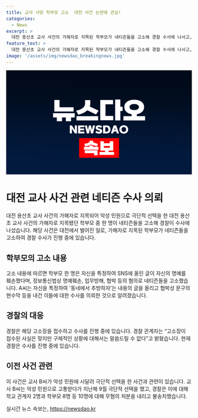 ```yaml
---
title: 교사 사망 학부모 고소  대전 사건 논란에 관심!
categories:
  - News
excerpt: >
  대전 용산초 교사 사건의 가해자로 지목된 학부모가 네티즌들을 고소해 경찰 수사에 나서고, 극단적 선택을 한 대전 교사의 사건과 관련된 악성 민원에 대한 상황이 주목받고 있다. 가해자는 SNS에 올린 글로 명예훼손과 업무방해, 협박 등의 혐의로 고소당했으며, 경찰은 수사에 나섰다. 이로써 사건은 더욱 복잡해지고 사회적 관심을 끌고 있다.
feature_text: >
  대전 용산초 교사 사건의 가해자로 지목된 학부모가 네티즌들을 고소해 경찰 수사에 나서고, 극단적 선택을 한 대전 교사의 사건과 관련된 악성 민원에 대한 상황이 주목받고 있다. 가해자는 SNS에 올린 글로 명예훼손과 업무방해, 협박 등의 혐의로 고소당했으며, 경찰은 수사에 나섰다. 이로써 사건은 더욱 복잡해지고 사회적 관심을 끌고 있다.
image: '/assets/img/newsdao_breakingnews.jpg'
---
```


<p><img src="/assets/img/newsdao_breakingnews.jpg" alt="ranknews 속보" /></p>

<h1 data-ke-size="size24">대전 교사 사건 관련 네티즌 수사 의뢰</h1>

<p data-ke-size="size16">대전 용산초 교사 사건의 가해자로 지목되어 악성 민원으로 극단적 선택을 한 대전 용산초 교사 사건의 가해자로 지목됐던 학부모 중 한 명이 네티즌들을 고소해 경찰이 수사에 나섰습니다. 해당 사건은 대전에서 벌어진 일로, 가해자로 지목된 학부모가 네티즌들을 고소하여 경찰 수사가 진행 중에 있습니다.</p>

<h2 data-ke-size="size24">학부모의 고소 내용</h2>

<p data-ke-size="size16">고소 내용에 따르면 학부모 한 명은 자신을 특정하여 SNS에 올린 글이 자신의 명예를 훼손했다며, 정보통신법상 명예훼손, 업무방해, 협박 등의 혐의로 네티즌들을 고소했습니다. A씨는 자신을 특정하여 '동네에서 추방하자'는 내용의 글을 올리고 협박성 문구의 현수막 등을 내건 이들에 대한 수사를 의뢰한 것으로 알려졌습니다.</p>

<h2 data-ke-size="size24">경찰의 대응</h2>

<p data-ke-size="size16">경찰은 해당 고소장을 접수하고 수사를 진행 중에 있습니다. 경찰 관계자는 “고소장이 접수된 사실은 맞지만 구체적인 상황에 대해서는 말씀드릴 수 없다”고 밝혔습니다. 현재 경찰은 수사를 진행 중에 있습니다.</p>

<h2 data-ke-size="size24">이전 사건 관련</h2>

<p data-ke-size="size16">이 사건은 교사 B씨가 악성 민원에 시달려 극단적 선택을 한 사건과 관련이 있습니다. 교사 B씨는 악성 민원으로 고통받다가 지난해 9월 극단적 선택을 했고, 경찰은 이에 대해 학교 관계자 2명과 학부모 8명 등 10명에 대해 무혐의 처분을 내리고 불송치했습니다.</p>
실시간 뉴스 속보는, <a href="https://newsdao.kr" rel="dofollow">https://newsdao.kr</a>


